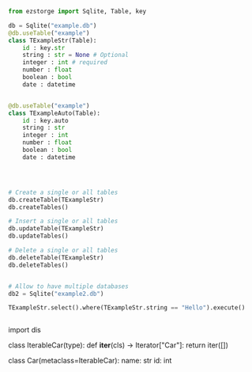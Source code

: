 ```python
from ezstorge import Sqlite, Table, key

db = Sqlite("example.db")
@db.useTable("example")
class TExampleStr(Table):
    id : key.str
    string : str = None # Optional
    integer : int # required
    number : float
    boolean : bool
    date : datetime


@db.useTable("example")
class TExampleAuto(Table):
    id : key.auto
    string : str
    integer : int
    number : float
    boolean : bool
    date : datetime




# Create a single or all tables
db.createTable(TExampleStr)
db.createTables()

# Insert a single or all tables
db.updateTable(TExampleStr)
db.updateTables()

# Delete a single or all tables
db.deleteTable(TExampleStr)
db.deleteTables()


# Allow to have multiple databases
db2 = Sqlite("example2.db")

TExampleStr.select().where(TExampleStr.string == "Hello").execute()



```

import dis

class IterableCar(type):
def **iter**(cls) -> Iterator["Car"]:
return iter([])

class Car(metaclass=IterableCar):
name: str
id: int
